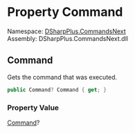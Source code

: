 # Property Command

Namespace: [DSharpPlus.CommandsNext](DSharpPlus.CommandsNext.md)  
Assembly: DSharpPlus.CommandsNext.dll

## <a id="DSharpPlus_CommandsNext_CommandEventArgs_Command"></a>Command

Gets the command that was executed.

```csharp
public Command? Command { get; }
```

### Property Value

[Command](DSharpPlus.CommandsNext.Command.md)?

